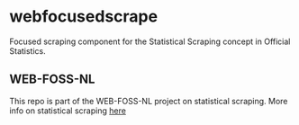 # webfocusedscrape
Focused scraping component for the Statistical Scraping concept in Official Statistics.

## WEB-FOSS-NL
This repo is part of the WEB-FOSS-NL project on statistical scraping.
More info on statistical scraping [here](https://github.com/SNStatComp/SSIG) 
